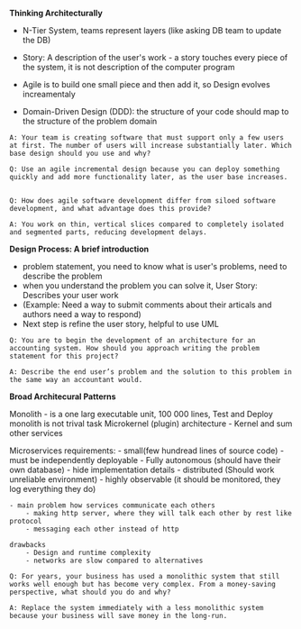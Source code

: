 
**Thinking Architecturally**

- N-Tier System, teams represent layers (like asking DB team to update the DB)

- Story: A description of the user's work - a story touches every piece of the system,
    it is not description of the computer program

- Agile is to build one small piece and then add it, so Design evolves increamentaly

- Domain-Driven Design (DDD): the structure of your code should map to the structure of the problem domain 

```
A: Your team is creating software that must support only a few users at first. The number of users will increase substantially later. Which base design should you use and why?

Q: Use an agile incremental design because you can deploy something quickly and add more functionality later, as the user base increases.


Q: How does agile software development differ from siloed software development, and what advantage does this provide?

A: You work on thin, vertical slices compared to completely isolated and segmented parts, reducing development delays.
```



**Design Process: A brief introduction**

- problem statement, you need to know what is user's problems, need to describe the problem
- when you understand the problem you can solve it, User Story: Describes your user work
- (Example: Need a way to submit comments about their articals and authors need a way to respond)
- Next step is refine the user story, helpful to use UML


```
Q: You are to begin the development of an architecture for an accounting system. How should you approach writing the problem statement for this project?

A: Describe the end user’s problem and the solution to this problem in the same way an accountant would.
```

**Broad Architecural Patterns**

Monolith - is a one larg executable unit, 100 000 lines, Test and Deploy monolith is not trival task
Microkernel (plugin) architecture - Kernel and sum other services

Microservices requirements: 
    - small(few hundread lines of source code)
    - must be independently deployable
    - Fully autonomous (should have their own database)
    - hide implementation details
    - distributed (Should work unreliable environment)
    - highly observable (it should be monitored, they log everything they do)

    - main problem how services communicate each others
        - making http server, where they will talk each other by rest like protocol
        - messaging each other instead of http

    drawbacks
        - Design and runtime complexity
        - networks are slow compared to alternatives

```
Q: For years, your business has used a monolithic system that still works well enough but has become very complex. From a money-saving perspective, what should you do and why?

A: Replace the system immediately with a less monolithic system because your business will save money in the long-run.
```
